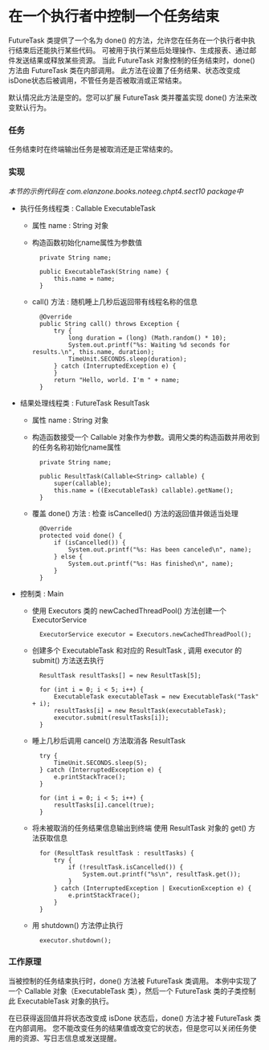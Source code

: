 在一个执行者中控制一个任务结束
====

FutureTask 类提供了一个名为 done() 的方法，允许您在任务在一个执行者中执行结束后还能执行某些代码。
可被用于执行某些后处理操作、生成报表、通过邮件发送结果或释放某些资源。
当此 FutureTask 对象控制的任务结束时，done() 方法由 FutureTask 类在内部调用。
此方法在设置了任务结果、状态改变成isDone状态后被调用，不管任务是否被取消或正常结束。

默认情况此方法是空的。您可以扩展 FutureTask 类并覆盖实现 done() 方法来改变默认行为。


### 任务

任务结束时在终端输出任务是被取消还是正常结束的。


### 实现

*本节的示例代码在 com.elanzone.books.noteeg.chpt4.sect10 package中*


* 执行任务线程类 : Callable<String> ExecutableTask

    * 属性 name : String 对象
    * 构造函数初始化name属性为参数值

            private String name;

            public ExecutableTask(String name) {
                this.name = name;
            }

    * call() 方法 : 随机睡上几秒后返回带有线程名称的信息

            @Override
            public String call() throws Exception {
                try {
                    long duration = (long) (Math.random() * 10);
                    System.out.printf("%s: Waiting %d seconds for results.\n", this.name, duration);
                    TimeUnit.SECONDS.sleep(duration);
                } catch (InterruptedException e) {
                }
                return "Hello, world. I'm " + name;
            }

* 结果处理线程类 : FutureTask<String> ResultTask

    * 属性 name : String 对象
    * 构造函数接受一个 Callable 对象作为参数。调用父类的构造函数并用收到的任务名称初始化name属性

            private String name;

            public ResultTask(Callable<String> callable) {
                super(callable);
                this.name = ((ExecutableTask) callable).getName();
            }

    * 覆盖 done() 方法 : 检查 isCancelled() 方法的返回值并做适当处理

            @Override
            protected void done() {
                if (isCancelled()) {
                    System.out.printf("%s: Has been canceled\n", name);
                } else {
                    System.out.printf("%s: Has finished\n", name);
                }
            }

* 控制类 : Main

    * 使用 Executors 类的 newCachedThreadPool() 方法创建一个 ExecutorService

            ExecutorService executor = Executors.newCachedThreadPool();

    * 创建多个 ExecutableTask 和对应的 ResultTask , 调用 executor 的 submit() 方法送去执行

            ResultTask resultTasks[] = new ResultTask[5];

            for (int i = 0; i < 5; i++) {
                ExecutableTask executableTask = new ExecutableTask("Task" + i);
                resultTasks[i] = new ResultTask(executableTask);
                executor.submit(resultTasks[i]);
            }

    * 睡上几秒后调用 cancel() 方法取消各 ResultTask

            try {
                TimeUnit.SECONDS.sleep(5);
            } catch (InterruptedException e) {
                e.printStackTrace();
            }

            for (int i = 0; i < 5; i++) {
                resultTasks[i].cancel(true);
            }

    * 将未被取消的任务结果信息输出到终端
        使用 ResultTask 对象的 get() 方法获取信息

            for (ResultTask resultTask : resultTasks) {
                try {
                    if (!resultTask.isCancelled()) {
                        System.out.printf("%s\n", resultTask.get());
                    }
                } catch (InterruptedException | ExecutionException e) {
                    e.printStackTrace();
                }
            }

    * 用 shutdown() 方法停止执行

            executor.shutdown();


### 工作原理

当被控制的任务结束执行时，done() 方法被 FutureTask 类调用。
本例中实现了一个 Callable 对象（ExecutableTask 类），然后一个 FutureTask 类的子类控制此 ExecutableTask 对象的执行。

在已获得返回值并将状态改变成 isDone 状态后，done() 方法才被 FutureTask 类在内部调用。
您不能改变任务的结果值或改变它的状态，但是您可以关闭任务使用的资源、写日志信息或发送提醒。

